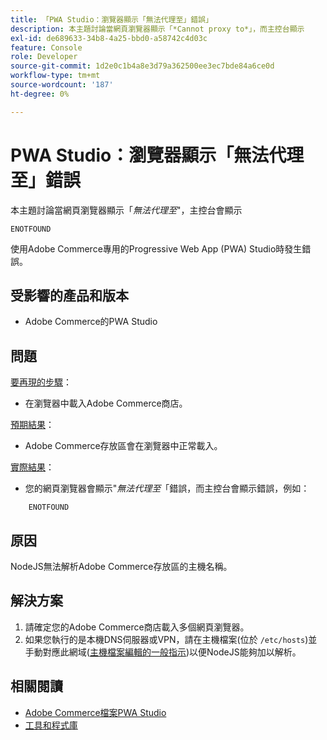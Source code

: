 ```yaml
---
title: 「PWA Studio：瀏覽器顯示「無法代理至」錯誤」
description: 本主題討論當網頁瀏覽器顯示「*Cannot proxy to*」，而主控台顯示
exl-id: de689633-34b8-4a25-bbd0-a58742c4d03c
feature: Console
role: Developer
source-git-commit: 1d2e0c1b4a8e3d79a362500ee3ec7bde84a6ce0d
workflow-type: tm+mt
source-wordcount: '187'
ht-degree: 0%

---
```


# PWA Studio：瀏覽器顯示「無法代理至」錯誤

本主題討論當網頁瀏覽器顯示「*無法代理至*&quot;，主控台會顯示

```
ENOTFOUND
```

使用Adobe Commerce專用的Progressive Web App (PWA) Studio時發生錯誤。

## 受影響的產品和版本

* Adobe Commerce的PWA Studio

## 問題

<u>要再現的步驟</u>：

* 在瀏覽器中載入Adobe Commerce商店。

<u>預期結果</u>：

* Adobe Commerce存放區會在瀏覽器中正常載入。

<u>實際結果</u>：

* 您的網頁瀏覽器會顯示&quot;*無法代理至*「錯誤，而主控台會顯示錯誤，例如：

```
    ENOTFOUND
```


## 原因

NodeJS無法解析Adobe Commerce存放區的主機名稱。

## 解決方案

1. 請確定您的Adobe Commerce商店載入多個網頁瀏覽器。
1. 如果您執行的是本機DNS伺服器或VPN，請在主機檔案(位於 `/etc/hosts`)並手動對應此網域([主機檔案編輯的一般指示](https://linuxize.com/post/how-to-edit-your-hosts-file/))以便NodeJS能夠加以解析。

## 相關閱讀

* [Adobe Commerce檔案PWA Studio](https://magento.github.io/pwa-studio/)
* [工具和程式庫](https://magento.github.io/pwa-studio/technologies/tools-libraries/)
